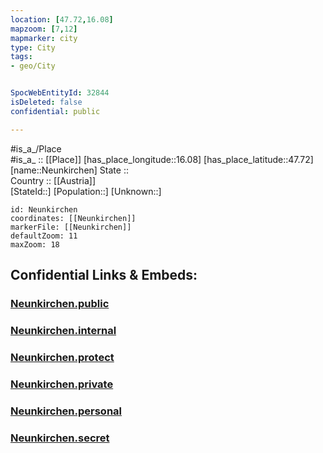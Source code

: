 ```yaml
---
location: [47.72,16.08] 
mapzoom: [7,12] 
mapmarker: city 
type: City
tags:
- geo/City


SpocWebEntityId: 32844
isDeleted: false
confidential: public

---
```

#is_a_/Place  
#is_a_ :: [[Place]] 
[has_place_longitude::16.08] 
[has_place_latitude::47.72] 
[name::Neunkirchen] 
State ::  
Country :: [[Austria]]  
[StateId::] 
[Population::] 
[Unknown::] 


```leaflet
id: Neunkirchen
coordinates: [[Neunkirchen]] 
markerFile: [[Neunkirchen]] 
defaultZoom: 11 
maxZoom: 18
```


## Confidential Links & Embeds: 

### [Neunkirchen.public](/_public/\Earth\Continent\Europe\Europe~Central\Austria\Austrias_States\Niederösterreich\CityNeunkirchen.public.md) 

### [Neunkirchen.internal](/_internal/\Earth\Continent\Europe\Europe~Central\Austria\Austrias_States\Niederösterreich\CityNeunkirchen.internal.md) 

### [Neunkirchen.protect](/_protect/\Earth\Continent\Europe\Europe~Central\Austria\Austrias_States\Niederösterreich\CityNeunkirchen.protect.md) 

### [Neunkirchen.private](/_private/\Earth\Continent\Europe\Europe~Central\Austria\Austrias_States\Niederösterreich\CityNeunkirchen.private.md) 

### [Neunkirchen.personal](/_personal/\Earth\Continent\Europe\Europe~Central\Austria\Austrias_States\Niederösterreich\CityNeunkirchen.personal.md) 

### [Neunkirchen.secret](/_secret/\Earth\Continent\Europe\Europe~Central\Austria\Austrias_States\Niederösterreich\CityNeunkirchen.secret.md)

